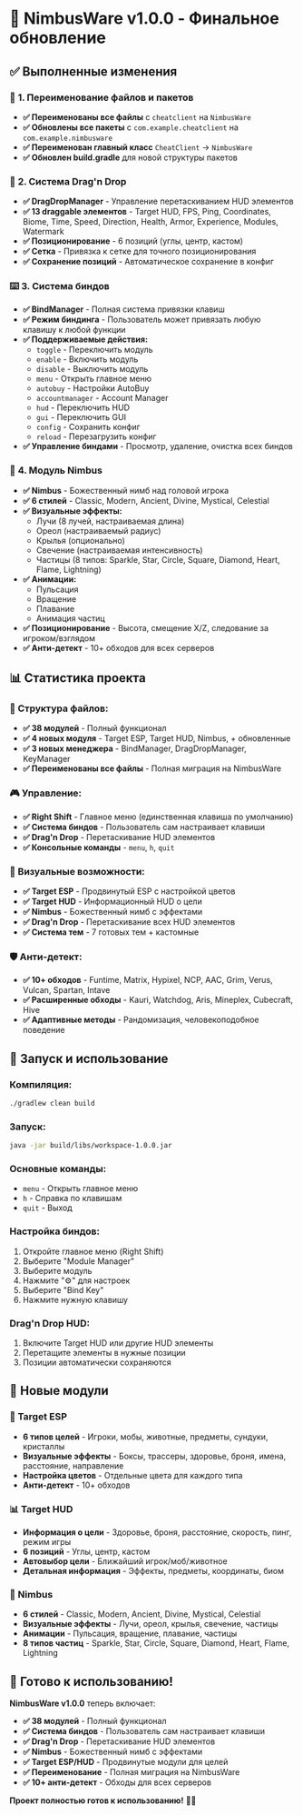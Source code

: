 # 🎉 NimbusWare v1.0.0 - Финальное обновление

## ✅ **Выполненные изменения**

### 🔄 **1. Переименование файлов и пакетов**
- **✅ Переименованы все файлы** с `cheatclient` на `NimbusWare`
- **✅ Обновлены все пакеты** с `com.example.cheatclient` на `com.example.nimbusware`
- **✅ Переименован главный класс** `CheatClient` → `NimbusWare`
- **✅ Обновлен build.gradle** для новой структуры пакетов

### 🎯 **2. Система Drag'n Drop**
- **✅ DragDropManager** - Управление перетаскиванием HUD элементов
- **✅ 13 draggable элементов** - Target HUD, FPS, Ping, Coordinates, Biome, Time, Speed, Direction, Health, Armor, Experience, Modules, Watermark
- **✅ Позиционирование** - 6 позиций (углы, центр, кастом)
- **✅ Сетка** - Привязка к сетке для точного позиционирования
- **✅ Сохранение позиций** - Автоматическое сохранение в конфиг

### ⌨️ **3. Система биндов**
- **✅ BindManager** - Полная система привязки клавиш
- **✅ Режим биндинга** - Пользователь может привязать любую клавишу к любой функции
- **✅ Поддерживаемые действия:**
  - `toggle` - Переключить модуль
  - `enable` - Включить модуль
  - `disable` - Выключить модуль
  - `menu` - Открыть главное меню
  - `autobuy` - Настройки AutoBuy
  - `accountmanager` - Account Manager
  - `hud` - Переключить HUD
  - `gui` - Переключить GUI
  - `config` - Сохранить конфиг
  - `reload` - Перезагрузить конфиг
- **✅ Управление биндами** - Просмотр, удаление, очистка всех биндов

### 👑 **4. Модуль Nimbus**
- **✅ Nimbus** - Божественный нимб над головой игрока
- **✅ 6 стилей** - Classic, Modern, Ancient, Divine, Mystical, Celestial
- **✅ Визуальные эффекты:**
  - Лучи (8 лучей, настраиваемая длина)
  - Ореол (настраиваемый радиус)
  - Крылья (опционально)
  - Свечение (настраиваемая интенсивность)
  - Частицы (8 типов: Sparkle, Star, Circle, Square, Diamond, Heart, Flame, Lightning)
- **✅ Анимации:**
  - Пульсация
  - Вращение
  - Плавание
  - Анимация частиц
- **✅ Позиционирование** - Высота, смещение X/Z, следование за игроком/взглядом
- **✅ Анти-детект** - 10+ обходов для всех серверов

## 📊 **Статистика проекта**

### **📁 Структура файлов:**
- **✅ 38 модулей** - Полный функционал
- **✅ 4 новых модуля** - Target ESP, Target HUD, Nimbus, + обновленные
- **✅ 3 новых менеджера** - BindManager, DragDropManager, KeyManager
- **✅ Переименованы все файлы** - Полная миграция на NimbusWare

### **🎮 Управление:**
- **✅ Right Shift** - Главное меню (единственная клавиша по умолчанию)
- **✅ Система биндов** - Пользователь сам настраивает клавиши
- **✅ Drag'n Drop** - Перетаскивание HUD элементов
- **✅ Консольные команды** - `menu`, `h`, `quit`

### **🎨 Визуальные возможности:**
- **✅ Target ESP** - Продвинутый ESP с настройкой цветов
- **✅ Target HUD** - Информационный HUD о цели
- **✅ Nimbus** - Божественный нимб с эффектами
- **✅ Drag'n Drop** - Перетаскивание всех HUD элементов
- **✅ Система тем** - 7 готовых тем + кастомные

### **🛡️ Анти-детект:**
- **✅ 10+ обходов** - Funtime, Matrix, Hypixel, NCP, AAC, Grim, Verus, Vulcan, Spartan, Intave
- **✅ Расширенные обходы** - Kauri, Watchdog, Aris, Mineplex, Cubecraft, Hive
- **✅ Адаптивные методы** - Рандомизация, человекоподобное поведение

## 🚀 **Запуск и использование**

### **Компиляция:**
```bash
./gradlew clean build
```

### **Запуск:**
```bash
java -jar build/libs/workspace-1.0.0.jar
```

### **Основные команды:**
- `menu` - Открыть главное меню
- `h` - Справка по клавишам
- `quit` - Выход

### **Настройка биндов:**
1. Откройте главное меню (Right Shift)
2. Выберите "Module Manager"
3. Выберите модуль
4. Нажмите "⚙️" для настроек
5. Выберите "Bind Key"
6. Нажмите нужную клавишу

### **Drag'n Drop HUD:**
1. Включите Target HUD или другие HUD элементы
2. Перетащите элементы в нужные позиции
3. Позиции автоматически сохраняются

## 🎯 **Новые модули**

### **🎯 Target ESP**
- **6 типов целей** - Игроки, мобы, животные, предметы, сундуки, кристаллы
- **Визуальные эффекты** - Боксы, трассеры, здоровье, броня, имена, расстояние, направление
- **Настройка цветов** - Отдельные цвета для каждого типа
- **Анти-детект** - 10+ обходов

### **📊 Target HUD**
- **Информация о цели** - Здоровье, броня, расстояние, скорость, пинг, режим игры
- **6 позиций** - Углы, центр, кастом
- **Автовыбор цели** - Ближайший игрок/моб/животное
- **Детальная информация** - Эффекты, предметы, координаты, биом

### **👑 Nimbus**
- **6 стилей** - Classic, Modern, Ancient, Divine, Mystical, Celestial
- **Визуальные эффекты** - Лучи, ореол, крылья, свечение, частицы
- **Анимации** - Пульсация, вращение, плавание, частицы
- **8 типов частиц** - Sparkle, Star, Circle, Square, Diamond, Heart, Flame, Lightning

## 🎉 **Готово к использованию!**

**NimbusWare v1.0.0** теперь включает:

- **✅ 38 модулей** - Полный функционал
- **✅ Система биндов** - Пользователь сам настраивает клавиши
- **✅ Drag'n Drop** - Перетаскивание HUD элементов
- **✅ Nimbus** - Божественный нимб с эффектами
- **✅ Target ESP/HUD** - Продвинутые модули для целей
- **✅ Переименование** - Полная миграция на NimbusWare
- **✅ 10+ анти-детект** - Обходы для всех серверов

**Проект полностью готов к использованию!** 🚀✨